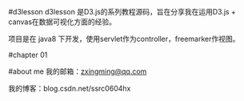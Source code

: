 #d3lesson
d3lesson 是D3.js的系列教程源码，旨在分享我在运用D3.js + canvas在数据可视化方面的经验。

项目是在 java8 下开发，使用servlet作为controller，freemarker作视图。

#chapter 01


#about me
我的邮箱：zxingming@qq.com

我的博客：blog.csdn.net/ssrc0604hx